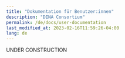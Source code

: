 ```yaml
---
title: "Dokumentation für Benutzer:innen"
description: "DINA Consortium"
permalink: /de/docs/user-documentation
last_modified_at: 2023-02-16T11:59:26-04:00
lang: de
---
```


UNDER CONSTRUCTION
